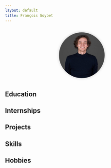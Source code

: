 ```yaml
---
layout: default
title: François Goybet
---
```


<style>
  .sidebar {
    display: none !important;
  }
  header {
    display: none !important;
  }

  .profile-pic {
    width: 150px;
    height: 150px;
    border-radius: 50%;
    object-fit: cover;
    display: block;
    margin: 30px auto 40px auto;
    box-shadow: 0 0 10px rgba(0,0,0,0.2);
  }

  .page-wrapper {
    max-width: 700px;
    margin: 0 auto;
    padding: 0 15px 40px;
  }

  nav {
    display: none;
  }
</style>

<img src="/assets/img/me.jpg" alt="Profile photo" class="profile-pic">

## Education

## Internships

## Projects

## Skills

## Hobbies

